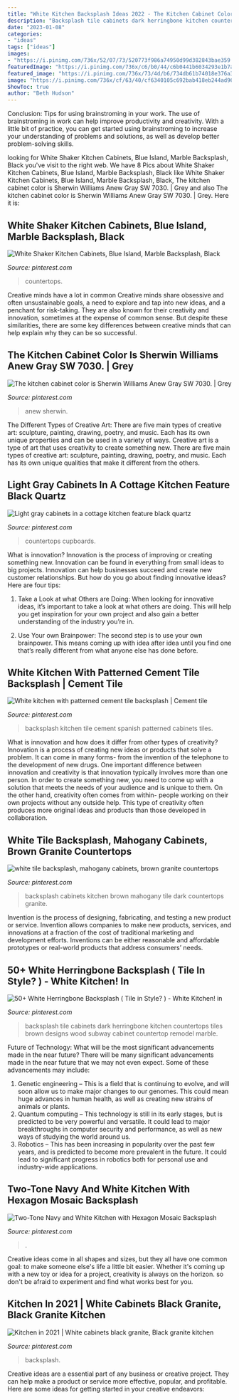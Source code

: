 ```yaml
---
title: "White Kitchen Backsplash Ideas 2022 - The Kitchen Cabinet Color Is Sherwin Williams Anew Gray Sw 7030."
description: "Backsplash tile cabinets dark herringbone kitchen countertops tiles brown designs wood subway cabinet countertop remodel marble"
date: "2023-01-08"
categories:
- "ideas"
tags: ["ideas"]
images:
- "https://i.pinimg.com/736x/52/07/73/520773f986a74950d99d382843bae359.jpg"
featuredImage: "https://i.pinimg.com/736x/c6/b0/44/c6b0441b6034293e1b7a4e2ddf0c6acf.jpg"
featured_image: "https://i.pinimg.com/736x/73/4d/b6/734db61b74018e376a3e9354c2fa8174.jpg"
image: "https://i.pinimg.com/736x/cf/63/40/cf6340105c692bab418eb244ad961baa.jpg"
ShowToc: true
author: "Beth Hudson"
---
```



Conclusion: Tips for using brainstroming in your work.
The use of brainstroming in work can help improve productivity and creativity. With a little bit of practice, you can get started using brainstroming to increase your understanding of problems and solutions, as well as develop better problem-solving skills.

	

		
looking for White Shaker Kitchen Cabinets, Blue Island, Marble Backsplash, Black you've visit to the right web. We have 8 Pics about White Shaker Kitchen Cabinets, Blue Island, Marble Backsplash, Black like White Shaker Kitchen Cabinets, Blue Island, Marble Backsplash, Black, The kitchen cabinet color is Sherwin Williams Anew Gray SW 7030. | Grey and also The kitchen cabinet color is Sherwin Williams Anew Gray SW 7030. | Grey. Here it is:
		
    
## White Shaker Kitchen Cabinets, Blue Island, Marble Backsplash, Black

<img loading=lazy src="https://i.pinimg.com/736x/49/18/68/49186816b31d0cce41b8701eeba0dfef.jpg" onerror="this.onerror=null;this.src='https://tse2.mm.bing.net/th?id=OIP.LYQW-ZeyasBGHkyyR49u2wHaLG&amp;pid=15.1';" alt="White Shaker Kitchen Cabinets, Blue Island, Marble Backsplash, Black">

_Source: pinterest.com_

>countertops. 

	

Creative minds have a lot in common
Creative minds share obsessive and often unsustainable goals, a need to explore and tap into new ideas, and a penchant for risk-taking. They are also known for their creativity and innovation, sometimes at the expense of common sense. But despite these similarities, there are some key differences between creative minds that can help explain why they can be so successful.

    
## The Kitchen Cabinet Color Is Sherwin Williams Anew Gray SW 7030. | Grey

<img loading=lazy src="https://i.pinimg.com/736x/5e/70/1a/5e701a27798728d872514cb3dcfbbeb5.jpg" onerror="this.onerror=null;this.src='https://tse1.mm.bing.net/th?id=OIP.00uUqLsRabRbhl8oqtlZewHaLH&amp;pid=15.1';" alt="The kitchen cabinet color is Sherwin Williams Anew Gray SW 7030. | Grey">

_Source: pinterest.com_

>anew sherwin. 

	

The Different Types of Creative Art: There are five main types of creative art: sculpture, painting, drawing, poetry, and music. Each has its own unique properties and can be used in a variety of ways.
Creative art is a type of art that uses creativity to create something new. There are five main types of creative art: sculpture, painting, drawing, poetry, and music. Each has its own unique qualities that make it different from the others.

    
## Light Gray Cabinets In A Cottage Kitchen Feature Black Quartz

<img loading=lazy src="https://i.pinimg.com/736x/52/07/73/520773f986a74950d99d382843bae359.jpg" onerror="this.onerror=null;this.src='https://tse2.mm.bing.net/th?id=OIP.epVFreSpmaqMnL0MbuerDQHaLH&amp;pid=15.1';" alt="Light gray cabinets in a cottage kitchen feature black quartz">

_Source: pinterest.com_

>countertops cupboards. 

	

What is innovation?
Innovation is the process of improving or creating something new. Innovation can be found in everything from small ideas to big projects. Innovation can help businesses succeed and create new customer relationships. But how do you go about finding innovative ideas? Here are four tips:
1. Take a Look at what Others are Doing: When looking for innovative ideas, it’s important to take a look at what others are doing. This will help you get inspiration for your own project and also gain a better understanding of the industry you’re in.

2. Use Your own Brainpower: The second step is to use your own brainpower. This means coming up with idea after idea until you find one that’s really different from what anyone else has done before.


    
## White Kitchen With Patterned Cement Tile Backsplash | Cement Tile

<img loading=lazy src="https://i.pinimg.com/736x/c6/b0/44/c6b0441b6034293e1b7a4e2ddf0c6acf.jpg" onerror="this.onerror=null;this.src='https://tse4.mm.bing.net/th?id=OIP.wyikxmIMmViqbxXAsMrJawHaJ3&amp;pid=15.1';" alt="White kitchen with patterned cement tile backsplash | Cement tile">

_Source: pinterest.com_

>backsplash kitchen tile cement spanish patterned cabinets tiles. 

	

What is innovation and how does it differ from other types of creativity?
Innovation is a process of creating new ideas or products that solve a problem. It can come in many forms- from the invention of the telephone to the development of new drugs. 
One important difference between innovation and creativity is that innovation typically involves more than one person. In order to create something new, you need to come up with a solution that meets the needs of your audience and is unique to them. On the other hand, creativity often comes from within- people working on their own projects without any outside help. This type of creativity often produces more original ideas and products than those developed in collaboration.

    
## White Tile Backsplash, Mahogany Cabinets, Brown Granite Countertops

<img loading=lazy src="https://i.pinimg.com/736x/cf/63/40/cf6340105c692bab418eb244ad961baa.jpg" onerror="this.onerror=null;this.src='https://tse4.mm.bing.net/th?id=OIP.54Q0two7KyOGefWwA445EgHaFC&amp;pid=15.1';" alt="white tile backsplash, mahogany cabinets, brown granite countertops">

_Source: pinterest.com_

>backsplash cabinets kitchen brown mahogany tile dark countertops granite. 

	

Invention is the process of designing, fabricating, and testing a new product or service. Invention allows companies to make new products, services, and innovations at a fraction of the cost of traditional marketing and development efforts. Inventions can be either reasonable and affordable prototypes or real-world products that address consumers’ needs.

    
## 50+ White Herringbone Backsplash ( Tile In Style? ) - White Kitchen! In

<img loading=lazy src="https://i.pinimg.com/736x/73/4d/b6/734db61b74018e376a3e9354c2fa8174.jpg" onerror="this.onerror=null;this.src='https://tse3.mm.bing.net/th?id=OIP.bg9n6gBVYQ2w9Nn8c_0wPAHaLH&amp;pid=15.1';" alt="50+ White Herringbone Backsplash ( Tile in Style? ) - White Kitchen! in">

_Source: pinterest.com_

>backsplash tile cabinets dark herringbone kitchen countertops tiles brown designs wood subway cabinet countertop remodel marble. 

	

Future of Technology: What will be the most significant advancements made in the near future?
There will be many significant advancements made in the near future that we may not even expect. Some of these advancements may include: 
1. Genetic engineering – This is a field that is continuing to evolve, and will soon allow us to make major changes to our genomes. This could mean huge advances in human health, as well as creating new strains of animals or plants. 
2. Quantum computing – This technology is still in its early stages, but is predicted to be very powerful and versatile. It could lead to major breakthroughs in computer security and performance, as well as new ways of studying the world around us. 
3. Robotics – This has been increasing in popularity over the past few years, and is predicted to become more prevalent in the future. It could lead to significant progress in robotics both for personal use and industry-wide applications. 

    
## Two-Tone Navy And White Kitchen With Hexagon Mosaic Backsplash

<img loading=lazy src="https://i.pinimg.com/736x/bb/ba/3b/bbba3b1c09b0fff32272ef9f3f4c1959.jpg" onerror="this.onerror=null;this.src='https://tse4.mm.bing.net/th?id=OIP.AomhTGOVTbZdQPeRVsSa4AHaLG&amp;pid=15.1';" alt="Two-Tone Navy and White Kitchen with Hexagon Mosaic Backsplash">

_Source: pinterest.com_

>. 

	

Creative ideas come in all shapes and sizes, but they all have one common goal: to make someone else's life a little bit easier. Whether it's coming up with a new toy or idea for a project, creativity is always on the horizon. so don't be afraid to experiment and find what works best for you.

    
## Kitchen In 2021 | White Cabinets Black Granite, Black Granite Kitchen

<img loading=lazy src="https://i.pinimg.com/736x/de/0b/0c/de0b0c971e3b3eb89933146f35827dc1.jpg" onerror="this.onerror=null;this.src='https://tse1.mm.bing.net/th?id=OIP.3cjpUQj5OxO6vBpJDjFbyQHaJ3&amp;pid=15.1';" alt="Kitchen in 2021 | White cabinets black granite, Black granite kitchen">

_Source: pinterest.com_

>backsplash. 

	

Creative ideas are a essential part of any business or creative project. They can help make a product or service more effective, popular, and profitable. Here are some ideas for getting started in your creative endeavors:

